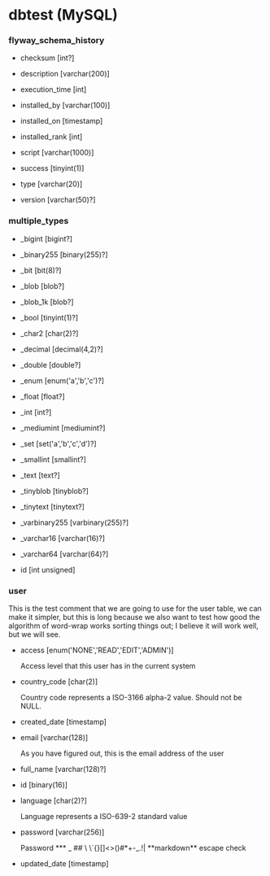 # dbtest (MySQL)

### flyway\_schema\_history

- checksum [int?]

- description [varchar\(200\)]

- execution\_time [int]

- installed\_by [varchar\(100\)]

- installed\_on [timestamp]

- installed\_rank [int]

- script [varchar\(1000\)]

- success [tinyint\(1\)]

- type [varchar\(20\)]

- version [varchar\(50\)?]

### multiple\_types

- \_bigint [bigint?]

- \_binary255 [binary\(255\)?]

- \_bit [bit\(8\)?]

- \_blob [blob?]

- \_blob\_1k [blob?]

- \_bool [tinyint\(1\)?]

- \_char2 [char\(2\)?]

- \_decimal [decimal\(4,2\)?]

- \_double [double?]

- \_enum [enum\('a','b','c'\)?]

- \_float [float?]

- \_int [int?]

- \_mediumint [mediumint?]

- \_set [set\('a','b','c','d'\)?]

- \_smallint [smallint?]

- \_text [text?]

- \_tinyblob [tinyblob?]

- \_tinytext [tinytext?]

- \_varbinary255 [varbinary\(255\)?]

- \_varchar16 [varchar\(16\)?]

- \_varchar64 [varchar\(64\)?]

- id [int unsigned]

### user

This is the test comment that we are going to use for the user table, we can
make it simpler, but this is long because we also want to test how good the
algorithm of word\-wrap works sorting things out; I believe it will work well,
but we will see.

- access [enum\('NONE','READ','EDIT','ADMIN'\)]

  Access level that this user has in the current system

- country\_code [char\(2\)]

  Country code represents a ISO\-3166 alpha\-2 value. Should not be NULL.

- created\_date [timestamp]

- email [varchar\(128\)]

  As you have figured out, this is the email address of the user

- full\_name [varchar\(128\)?]

- id [binary\(16\)]

- language [char\(2\)?]

  Language represents a ISO\-639\-2 standard value

- password [varchar\(256\)]

  Password \*\*\* \_ \#\# \\ \\\`\{\}\[\]\<\>\(\)\#\*\+\-\_.\!\|
  \*\*markdown\*\* escape check

- updated\_date [timestamp]

